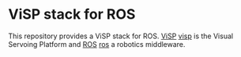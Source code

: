ViSP stack for ROS
==================

This repository provides a ViSP stack for ROS. [ViSP] [visp] is the
Visual Servoing Platform and [ROS] [ros] a robotics middleware.


[visp]: http://www.irisa.fr/lagadic/visp/visp.html
[ros]: http://www.ros.org
